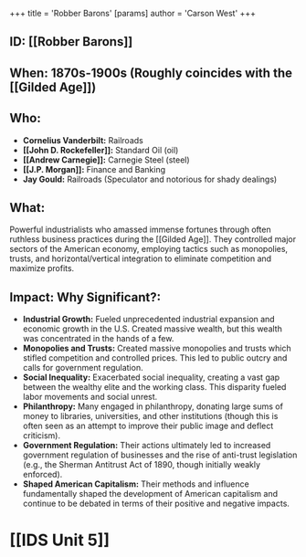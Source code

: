 +++
 title = 'Robber Barons'
[params]
	author = 'Carson West'
+++
## ID: [[Robber Barons]]

## When: 1870s-1900s (Roughly coincides with the [[Gilded Age]])

## Who: 
* **Cornelius Vanderbilt:** Railroads
* **[[John D. Rockefeller]]:** Standard Oil (oil)
* **[[Andrew Carnegie]]:** Carnegie Steel (steel)
* **[[J.P. Morgan]]:** Finance and Banking
* **Jay Gould:** Railroads (Speculator and notorious for shady dealings)


## What: 
Powerful industrialists who amassed immense fortunes through often ruthless business practices during the [[Gilded Age]].  They controlled major sectors of the American economy, employing tactics such as monopolies, trusts, and horizontal/vertical integration to eliminate competition and maximize profits.

## Impact: Why Significant?:
* **Industrial Growth:**  Fueled unprecedented industrial expansion and economic growth in the U.S.  Created massive wealth, but this wealth was concentrated in the hands of a few.
* **Monopolies and Trusts:** Created massive monopolies and trusts which stifled competition and controlled prices. This led to public outcry and calls for government regulation.
* **Social Inequality:**  Exacerbated social inequality, creating a vast gap between the wealthy elite and the working class.  This disparity fueled labor movements and social unrest.
* **Philanthropy:** Many engaged in philanthropy, donating large sums of money to libraries, universities, and other institutions (though this is often seen as an attempt to improve their public image and deflect criticism).
* **Government Regulation:** Their actions ultimately led to increased government regulation of businesses and the rise of anti-trust legislation (e.g., the Sherman Antitrust Act of 1890, though initially weakly enforced).
* **Shaped American Capitalism:** Their methods and influence fundamentally shaped the development of American capitalism and continue to be debated in terms of their positive and negative impacts.

# [[IDS Unit 5]]